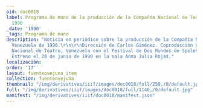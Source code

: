 ```yaml
---
pid: doc0018
label: Programa de mano de la producción de la Compañía Nacional de Teatro de Venezuela,
  1990
_date: '1990'
_tags: Programa de mano
description: "Noticia en periódico sobre la producción de la Compañía Nacional de
  Venezuela de 1990.\r\n\r\nDirección de Carlos Giménez. Coproducción de Rajatabla-Compañía
  Nacional de Teatro, Venezuela con el Festival de Dos Mundos de Spoleto, Italia.
  Estreno el 28 de junio de 1990 en la sala Anna Julia Rojas."
localización:
order: '17'
layout: fuenteovejuna_item
collection: fuenteovejuna
thumbnail: "/img/derivatives/iiif/images/doc0018/full/250,/0/default.jpg"
full: "/img/derivatives/iiif/images/doc0018/full/1140,/0/default.jpg"
manifest: "/img/derivatives/iiif/doc0018/manifest.json"
---
```

